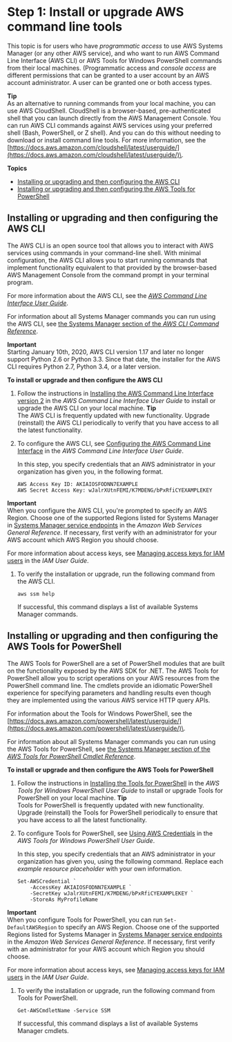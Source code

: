 # Step 1: Install or upgrade AWS command line tools<a name="getting-started-cli"></a>

This topic is for users who have *programmatic access* to use AWS Systems Manager \(or any other AWS service\), and who want to run AWS Command Line Interface \(AWS CLI\) or AWS Tools for Windows PowerShell commands from their local machines\. \(Programmatic access and *console access* are different permissions that can be granted to a user account by an AWS account administrator\. A user can be granted one or both access types\.

**Tip**  
As an alternative to running commands from your local machine, you can use AWS CloudShell\. CloudShell is a browser\-based, pre\-authenticated shell that you can launch directly from the AWS Management Console\. You can run AWS CLI commands against AWS services using your preferred shell \(Bash, PowerShell, or Z shell\)\. And you can do this without needing to download or install command line tools\. For more information, see the [https://docs.aws.amazon.com/cloudshell/latest/userguide/](https://docs.aws.amazon.com/cloudshell/latest/userguide/)\.

**Topics**
+ [Installing or upgrading and then configuring the AWS CLI](#getting-started-aws-cli)
+ [Installing or upgrading and then configuring the AWS Tools for PowerShell](#getting-started-twp)

## Installing or upgrading and then configuring the AWS CLI<a name="getting-started-aws-cli"></a>

The AWS CLI is an open source tool that allows you to interact with AWS services using commands in your command\-line shell\. With minimal configuration, the AWS CLI allows you to start running commands that implement functionality equivalent to that provided by the browser\-based AWS Management Console from the command prompt in your terminal program\.

For more information about the AWS CLI, see the *[AWS Command Line Interface User Guide](https://docs.aws.amazon.com/cli/latest/userguide/)*\.

For information about all Systems Manager commands you can run using the AWS CLI, see [the Systems Manager section of the *AWS CLI Command Reference*](https://docs.aws.amazon.com/cli/latest/reference/ssm/index.html)\.

**Important**  
Starting January 10th, 2020, AWS CLI version 1\.17 and later no longer support Python 2\.6 or Python 3\.3\. Since that date, the installer for the AWS CLI requires Python 2\.7, Python 3\.4, or a later version\.

**To install or upgrade and then configure the AWS CLI**

1. Follow the instructions in [Installing the AWS Command Line Interface version 2](https://docs.aws.amazon.com/cli/latest/userguide/getting-started-install.html) in the *AWS Command Line Interface User Guide* to install or upgrade the AWS CLI on your local machine\.
**Tip**  
The AWS CLI is frequently updated with new functionality\. Upgrade \(reinstall\) the AWS CLI periodically to verify that you have access to all the latest functionality\.

1. To configure the AWS CLI, see [Configuring the AWS Command Line Interface](https://docs.aws.amazon.com/cli/latest/userguide/cli-chap-configure.html) in the *AWS Command Line Interface User Guide*\.

   In this step, you specify credentials that an AWS administrator in your organization has given you, in the following format\.

   ```
   AWS Access Key ID: AKIAIOSFODNN7EXAMPLE
   AWS Secret Access Key: wJalrXUtnFEMI/K7MDENG/bPxRfiCYEXAMPLEKEY
   ```
**Important**  
When you configure the AWS CLI, you're prompted to specify an AWS Region\. Choose one of the supported Regions listed for Systems Manager in [Systems Manager service endpoints](https://docs.aws.amazon.com/general/latest/gr/ssm.html#ssm_region) in the *Amazon Web Services General Reference*\. If necessary, first verify with an administrator for your AWS account which AWS Region you should choose\.

   For more information about access keys, see [Managing access keys for IAM users](https://docs.aws.amazon.com/IAM/latest/UserGuide/id_credentials_access-keys.html) in the *IAM User Guide*\.

1. To verify the installation or upgrade, run the following command from the AWS CLI\.

   ```
   aws ssm help
   ```

   If successful, this command displays a list of available Systems Manager commands\.

## Installing or upgrading and then configuring the AWS Tools for PowerShell<a name="getting-started-twp"></a>

The AWS Tools for PowerShell are a set of PowerShell modules that are built on the functionality exposed by the AWS SDK for \.NET\. The AWS Tools for PowerShell allow you to script operations on your AWS resources from the PowerShell command line\. The cmdlets provide an idiomatic PowerShell experience for specifying parameters and handling results even though they are implemented using the various AWS service HTTP query APIs\.

 For information about the Tools for Windows PowerShell, see the [https://docs.aws.amazon.com/powershell/latest/userguide/](https://docs.aws.amazon.com/powershell/latest/userguide/)\.

 For information about all Systems Manager commands you can run using the AWS Tools for PowerShell, see [the Systems Manager section of the *AWS Tools for PowerShell Cmdlet Reference*](https://docs.aws.amazon.com/powershell/latest/reference/items/SimpleSystemsManagement_cmdlets.html)\.

**To install or upgrade and then configure the AWS Tools for PowerShell**

1. Follow the instructions in [Installing the Tools for PowerShell](https://docs.aws.amazon.com/powershell/latest/userguide/pstools-getting-set-up.html) in the *AWS Tools for Windows PowerShell User Guide* to install or upgrade Tools for PowerShell on your local machine\.
**Tip**  
Tools for PowerShell is frequently updated with new functionality\. Upgrade \(reinstall\) the Tools for PowerShell periodically to ensure that you have access to all the latest functionality\.

1. To configure Tools for PowerShell, see [Using AWS Credentials](https://docs.aws.amazon.com/powershell/latest/userguide/specifying-your-aws-credentials.html) in the *AWS Tools for Windows PowerShell User Guide*\.

   In this step, you specify credentials that an AWS administrator in your organization has given you, using the following command\. Replace each *example resource placeholder* with your own information\.

   ```
   Set-AWSCredential `
       -AccessKey AKIAIOSFODNN7EXAMPLE `
       -SecretKey wJalrXUtnFEMI/K7MDENG/bPxRfiCYEXAMPLEKEY `
       -StoreAs MyProfileName
   ```
**Important**  
When you configure Tools for PowerShell, you can run `Set-DefaultAWSRegion` to specify an AWS Region\. Choose one of the supported Regions listed for Systems Manager in [Systems Manager service endpoints](https://docs.aws.amazon.com/general/latest/gr/ssm.html#ssm_region) in the *Amazon Web Services General Reference*\. If necessary, first verify with an administrator for your AWS account which Region you should choose\.

   For more information about access keys, see [Managing access keys for IAM users](https://docs.aws.amazon.com/IAM/latest/UserGuide/id_credentials_access-keys.html) in the *IAM User Guide*\.

1. To verify the installation or upgrade, run the following command from Tools for PowerShell\.

   ```
   Get-AWSCmdletName -Service SSM
   ```

   If successful, this command displays a list of available Systems Manager cmdlets\.